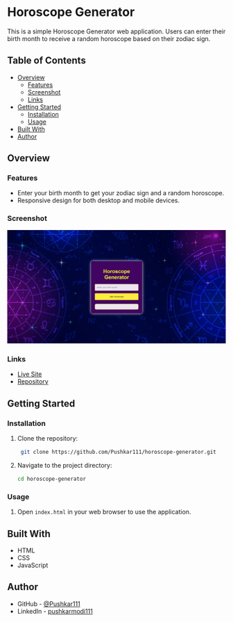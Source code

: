 # Horoscope Generator

This is a simple Horoscope Generator web application. Users can enter their birth month to receive a random horoscope based on their zodiac sign.

## Table of Contents

-   [Overview](#overview)
    -   [Features](#features)
    -   [Screenshot](#screenshot)
    -   [Links](#links)
-   [Getting Started](#getting-started)
    -   [Installation](#installation)
    -   [Usage](#usage)
-   [Built With](#built-with)
-   [Author](#author)

## Overview

### Features

-   Enter your birth month to get your zodiac sign and a random horoscope.
-   Responsive design for both desktop and mobile devices.

### Screenshot

![Horoscope Generator Screenshot](view.png)

### Links

-   [Live Site](https://horoscope-generator-dev.vercel.app/)
-   [Repository](https://github.com/Pushkar111/horoscope-generator)

## Getting Started

### Installation

1. Clone the repository:

    ```sh
     git clone https://github.com/Pushkar111/horoscope-generator.git

    ```

2. Navigate to the project directory:
    ```sh
    cd horoscope-generator
    ```

### Usage

1. Open `index.html` in your web browser to use the application.

## Built With

-   HTML
-   CSS
-   JavaScript

## Author

-   GitHub - [@Pushkar111](https://github.com/Pushkar111)
-   LinkedIn - [pushkarmodi111](https://www.linkedin.com/in/pushkarmodi111/)
